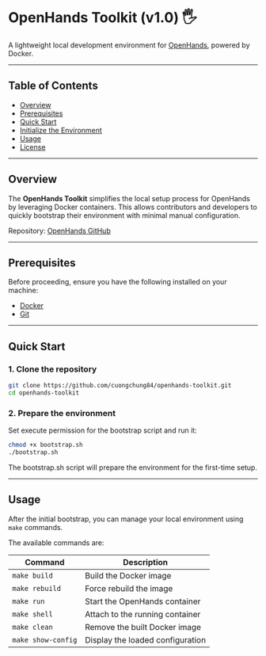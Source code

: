 # OpenHands Toolkit (v1.0) 🖐

A lightweight local development environment for [OpenHands](https://github.com/All-Hands-AI/OpenHands), powered by Docker.

---

## Table of Contents

- [Overview](#overview)
- [Prerequisites](#prerequisites)
- [Quick Start](#quick-start)
- [Initialize the Environment](#initialize-the-environment)
- [Usage](#usage)
- [License](#license)

---

## Overview

The **OpenHands Toolkit** simplifies the local setup process for OpenHands by leveraging Docker containers. This allows contributors and developers to quickly bootstrap their environment with minimal manual configuration.

Repository: [OpenHands GitHub](https://github.com/All-Hands-AI/OpenHands)

---

## Prerequisites

Before proceeding, ensure you have the following installed on your machine:

- [Docker](https://www.docker.com/get-started)
- [Git](https://git-scm.com/)

---

## Quick Start

### 1. Clone the repository

```bash
git clone https://github.com/cuongchung84/openhands-toolkit.git
cd openhands-toolkit
```

### 2. Prepare the environment

Set execute permission for the bootstrap script and run it:

```bash
chmod +x bootstrap.sh
./bootstrap.sh
```
The bootstrap.sh script will prepare the environment for the first-time setup.

---

## Usage

After the initial bootstrap, you can manage your local environment using `make` commands.

The available commands are:

| Command           | Description                     |
|--------------------|----------------------------------|
| `make build`       | Build the Docker image          |
| `make rebuild`     | Force rebuild the image         |
| `make run`         | Start the OpenHands container   |
| `make shell`       | Attach to the running container |
| `make clean`       | Remove the built Docker image   |
| `make show-config` | Display the loaded configuration |
